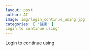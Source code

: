 ```yaml
---
layout: post
author: AI
image: img/login_continue_using.jpg
categories: [ '健康' ]
Login to continue using"
---
```

Login to continue using